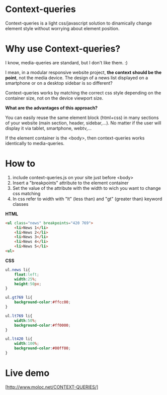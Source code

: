 Context-queries
===============

Context-queries is a light css/javascript solution to dinamically change element style without worrying about element position.

# Why use Context-queries?
I know, media-queries are standard, but I don't like them. :)

I mean, in a modular responsive website project, <b>the context should be the point</b>, not the media device.
The design of a news list displayed on a smartphone or on a desktop sidebar is so different?

Context-queries works by matching the correct css style depending on the container size, not on the device viewport size.

<b>What are the advantages of this approach?</b>

You can easily reuse the same element block (html+css) in many sections of your website (main section, header, sidebar,...).
No matter if the user will display it via tablet, smartphone, webtv,...

If the element container is the &lt;body&gt;, then context-queries  works identically to media-queries.

# How to

1) include context-queries.js on your site just before &lt;body&gt;
2) Insert a "breakpoints" attribute to the element container<br>
3) Set the value of the attribute with the width to wich you want to change css matching<br>
4) In css refer to width with "lt" (less than) and "gt" (greater than) keyword classes<br>

<b>HTML</b>

```html
<ul class="news" breakpoints="420 769">
	<li>News 1</li>
	<li>News 2</li>
	<li>News 3</li>
	<li>News 4</li>
	<li>News 5</li>
<ul>
```

<b>CSS</b>

```css
ul.news li{
	float:left;
	width:25%;
	height:50px;
}

ul.gt769 li{
	background-color:#ffcc00;
}

ul.lt769 li{
	width:50%;
	background-color:#ff0000;
}

ul.lt420 li{
	width:100%;
	background-color:#00ff00;
}
```

# Live demo
[http://www.moloc.net/CONTEXT-QUERIES/]
	
